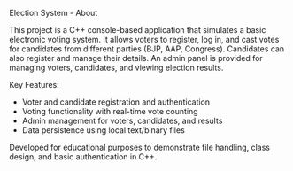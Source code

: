 Election System - About

This project is a C++ console-based application that simulates a basic electronic voting system. It allows voters to register, log in, and cast votes for candidates from different parties (BJP, AAP, Congress). Candidates can also register and manage their details. An admin panel is provided for managing voters, candidates, and viewing election results.

Key Features:
- Voter and candidate registration and authentication
- Voting functionality with real-time vote counting
- Admin management for voters, candidates, and results
- Data persistence using local text/binary files

Developed for educational purposes to demonstrate file handling, class design, and basic authentication in C++.
